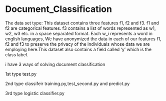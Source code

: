 # Document_Classification



The data set type: This dataset contains three features f1, f2 and f3. f1 and f2 are categorical features. f3 contains a list of words represented as w1, w2, w3 etc. in a space separated format. Each w_i represents a word in english languages, We have anonymized the data in each of our features f1, f2 and f3 to preserve the privacy of the individuals whose data we are employing here.This dataset also contains a field called ‘y’ which is the class label.




i have 3 ways of solving document classification


1st type test.py

2nd type classifeir training.py,test_second.py and predict.py

3rd type logistic classifier.py



